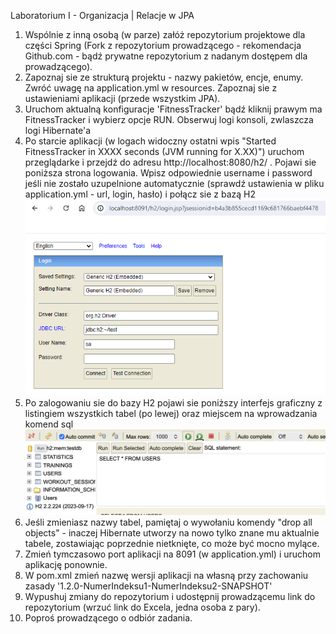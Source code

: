 ﻿Laboratorium I - Organizacja | Relacje w JPA

1. Wspólnie z inną osobą (w parze) załóż repozytorium projektowe dla części Spring (Fork z repozytorium prowadzącego -
   rekomendacja Github.com - bądź prywatne repozytorium z nadanym dostępem dla prowadzącego).
2. Zapoznaj sie ze strukturą projektu - nazwy pakietów, encje, enumy. Zwróć uwagę na application.yml w resources. Zapoznaj sie z ustawieniami aplikacji (przede wszystkim JPA). 
3. Uruchom aktualną konfiguracje 'FitnessTracker' bądź kliknij prawym ma FitnessTracker i wybierz opcje RUN.
   Obserwuj logi konsoli, zwlaszcza logi Hibernate'a
4. Po starcie aplikacji (w logach widoczny ostatni wpis "Started FitnessTracker in XXXX seconds (JVM running for
   X.XX)") uruchom przeglądarke i przejdź do adresu http://localhost:8080/h2/ . Pojawi sie poniższa strona logowania.
   Wpisz odpowiednie username i password jeśli nie zostało uzupelnione automatycznie (sprawdź ustawienia w pliku
   application.yml - url, login, hasło) i połącz sie z bazą H2 ![](H2_console.png)
5. Po zalogowaniu sie do bazy H2 pojawi sie poniższy interfejs graficzny z listingiem wszystkich tabel (po lewej) oraz
   miejscem na wprowadzania komend sql ![](H2_console_tables.png)
6. Jeśli zmieniasz nazwy tabel, pamiętaj o wywołaniu komendy "drop all objects" - inaczej Hibernate utworzy na nowo
   tylko znane mu aktualnie tabele, zostawiając poprzednie nietknięte, co może być mocno mylące.
7. Zmień tymczasowo port aplikacji na 8091 (w application.yml) i uruchom aplikację ponownie.
8. W pom.xml zmień nazwę wersji aplikacji na własną przy zachowaniu zasady '1.2.0-NumerIndeksu1-NumerIndeksu2-SNAPSHOT'
9. Wypushuj zmiany do repozytorium i udostępnij prowadzącemu link do repozytorium (wrzuć link do Excela, jedna osoba z pary).
10. Poproś prowadzącego o odbiór zadania.
